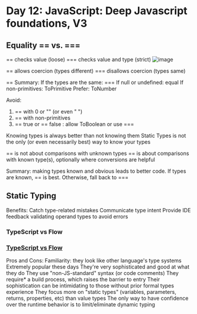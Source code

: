 
# Day 12: JavaScript: Deep Javascript foundations, V3

## Equality  == vs. ===

== checks value (loose)
=== checks value and type (strict)
![image](https://github.com/AnwarMelhem/Mastering_JavaScript_in_20_Days/assets/97465642/6c2202e5-e251-48e7-9b21-261149bf6d37)

== allows coercion (types different)
=== disallows coercion (types same)

== Summary:
If the types are the same: ===
If null or undefined: equal
If non-primitives: ToPrimitive
Prefer: ToNumber


Avoid:
1. == with 0 or "" (or even " ")
2. == with non-primitives
3. == true or == false : allow
ToBoolean or use ===

Knowing types is always
better than not knowing them
Static Types is not the only (or
even necessarily best) way to
know your types


== is not about comparisons
with unknown types
== is about comparisons
with known type(s), optionally
where conversions are helpful

Summary: making types
known and obvious leads to
better code. If types are
known, == is best.
Otherwise, fall back to ===


## Static Typing
Benefits: 
Catch type-related mistakes
Communicate type intent
Provide IDE feedback
validating operand types to avoid errors

### TypeScript vs Flow 
### **[TypeScript vs Flow](https://github.com/niieani/typescript-vs-flowtype)**


Pros and Cons:
Familiarity: they look like other language's type systems
Extremely popular these days
They're very sophisticated and good at what they do
They use "non-JS-standard" syntax (or code comments)
They require* a build process, which raises the barrier to entry
Their sophistication can be intimidating to those without prior formal types experience
They focus more on "static types" (variables, parameters, returns, properties, etc) than value types
The only way to have confidence over the runtime behavior is to limit/eliminate dynamic typing
